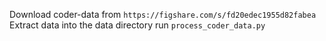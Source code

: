 Download coder-data from `https://figshare.com/s/fd20edec1955d82fabea`
Extract data into the data directory
run `process_coder_data.py`